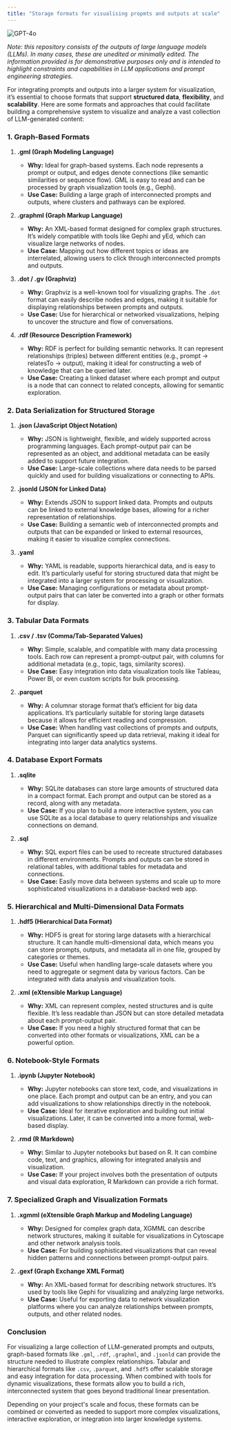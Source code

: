 ```yaml
---
title: "Storage formats for visualising propmts and outputs at scale"
---
```

![GPT-4o](https://img.shields.io/badge/GPT--4o-3333FF?style=for-the-badge&logo=openai&logoColor=white)



*Note: this repository consists of the outputs of large language models (LLMs). In many cases, these are unedited or minimally edited. The information provided is for demonstrative purposes only and is intended to highlight constraints and capabilities in LLM applications and prompt engineering strategies.*


For integrating prompts and outputs into a larger system for visualization, it’s essential to choose formats that support **structured data**, **flexibility**, and **scalability**. Here are some formats and approaches that could facilitate building a comprehensive system to visualize and analyze a vast collection of LLM-generated content:

### **1. Graph-Based Formats**
1. **.gml (Graph Modeling Language)**
   - **Why:** Ideal for graph-based systems. Each node represents a prompt or output, and edges denote connections (like semantic similarities or sequence flow). GML is easy to read and can be processed by graph visualization tools (e.g., Gephi).
   - **Use Case:** Building a large graph of interconnected prompts and outputs, where clusters and pathways can be explored.

2. **.graphml (Graph Markup Language)**
   - **Why:** An XML-based format designed for complex graph structures. It’s widely compatible with tools like Gephi and yEd, which can visualize large networks of nodes.
   - **Use Case:** Mapping out how different topics or ideas are interrelated, allowing users to click through interconnected prompts and outputs.

3. **.dot / .gv (Graphviz)**
   - **Why:** Graphviz is a well-known tool for visualizing graphs. The `.dot` format can easily describe nodes and edges, making it suitable for displaying relationships between prompts and outputs.
   - **Use Case:** Use for hierarchical or networked visualizations, helping to uncover the structure and flow of conversations.

4. **.rdf (Resource Description Framework)**
   - **Why:** RDF is perfect for building semantic networks. It can represent relationships (triples) between different entities (e.g., prompt -> relatesTo -> output), making it ideal for constructing a web of knowledge that can be queried later.
   - **Use Case:** Creating a linked dataset where each prompt and output is a node that can connect to related concepts, allowing for semantic exploration.

### **2. Data Serialization for Structured Storage**
1. **.json (JavaScript Object Notation)**
   - **Why:** JSON is lightweight, flexible, and widely supported across programming languages. Each prompt-output pair can be represented as an object, and additional metadata can be easily added to support future integration.
   - **Use Case:** Large-scale collections where data needs to be parsed quickly and used for building visualizations or connecting to APIs.

2. **.jsonld (JSON for Linked Data)**
   - **Why:** Extends JSON to support linked data. Prompts and outputs can be linked to external knowledge bases, allowing for a richer representation of relationships.
   - **Use Case:** Building a semantic web of interconnected prompts and outputs that can be expanded or linked to external resources, making it easier to visualize complex connections.

3. **.yaml**
   - **Why:** YAML is readable, supports hierarchical data, and is easy to edit. It’s particularly useful for storing structured data that might be integrated into a larger system for processing or visualization.
   - **Use Case:** Managing configurations or metadata about prompt-output pairs that can later be converted into a graph or other formats for display.

### **3. Tabular Data Formats**
1. **.csv / .tsv (Comma/Tab-Separated Values)**
   - **Why:** Simple, scalable, and compatible with many data processing tools. Each row can represent a prompt-output pair, with columns for additional metadata (e.g., topic, tags, similarity scores).
   - **Use Case:** Easy integration into data visualization tools like Tableau, Power BI, or even custom scripts for bulk processing.

2. **.parquet**
   - **Why:** A columnar storage format that’s efficient for big data applications. It’s particularly suitable for storing large datasets because it allows for efficient reading and compression.
   - **Use Case:** When handling vast collections of prompts and outputs, Parquet can significantly speed up data retrieval, making it ideal for integrating into larger data analytics systems.

### **4. Database Export Formats**
1. **.sqlite**
   - **Why:** SQLite databases can store large amounts of structured data in a compact format. Each prompt and output can be stored as a record, along with any metadata.
   - **Use Case:** If you plan to build a more interactive system, you can use SQLite as a local database to query relationships and visualize connections on demand.

2. **.sql**
   - **Why:** SQL export files can be used to recreate structured databases in different environments. Prompts and outputs can be stored in relational tables, with additional tables for metadata and connections.
   - **Use Case:** Easily move data between systems and scale up to more sophisticated visualizations in a database-backed web app.

### **5. Hierarchical and Multi-Dimensional Data Formats**
1. **.hdf5 (Hierarchical Data Format)**
   - **Why:** HDF5 is great for storing large datasets with a hierarchical structure. It can handle multi-dimensional data, which means you can store prompts, outputs, and metadata all in one file, grouped by categories or themes.
   - **Use Case:** Useful when handling large-scale datasets where you need to aggregate or segment data by various factors. Can be integrated with data analysis and visualization tools.

2. **.xml (eXtensible Markup Language)**
   - **Why:** XML can represent complex, nested structures and is quite flexible. It’s less readable than JSON but can store detailed metadata about each prompt-output pair.
   - **Use Case:** If you need a highly structured format that can be converted into other formats or visualizations, XML can be a powerful option.

### **6. Notebook-Style Formats**
1. **.ipynb (Jupyter Notebook)**
   - **Why:** Jupyter notebooks can store text, code, and visualizations in one place. Each prompt and output can be an entry, and you can add visualizations to show relationships directly in the notebook.
   - **Use Case:** Ideal for iterative exploration and building out initial visualizations. Later, it can be converted into a more formal, web-based display.

2. **.rmd (R Markdown)**
   - **Why:** Similar to Jupyter notebooks but based on R. It can combine code, text, and graphics, allowing for integrated analysis and visualization.
   - **Use Case:** If your project involves both the presentation of outputs and visual data exploration, R Markdown can provide a rich format.

### **7. Specialized Graph and Visualization Formats**
1. **.xgmml (eXtensible Graph Markup and Modeling Language)**
   - **Why:** Designed for complex graph data, XGMML can describe network structures, making it suitable for visualizations in Cytoscape and other network analysis tools.
   - **Use Case:** For building sophisticated visualizations that can reveal hidden patterns and connections between prompt-output pairs.

2. **.gexf (Graph Exchange XML Format)**
   - **Why:** An XML-based format for describing network structures. It’s used by tools like Gephi for visualizing and analyzing large networks.
   - **Use Case:** Useful for exporting data to network visualization platforms where you can analyze relationships between prompts, outputs, and other related nodes.

### **Conclusion**
For visualizing a large collection of LLM-generated prompts and outputs, graph-based formats like `.gml`, `.rdf`, `.graphml`, and `.jsonld` can provide the structure needed to illustrate complex relationships. Tabular and hierarchical formats like `.csv`, `.parquet`, and `.hdf5` offer scalable storage and easy integration for data processing. When combined with tools for dynamic visualizations, these formats allow you to build a rich, interconnected system that goes beyond traditional linear presentation.

Depending on your project's scale and focus, these formats can be combined or converted as needed to support more complex visualizations, interactive exploration, or integration into larger knowledge systems.